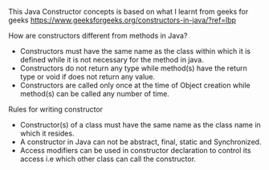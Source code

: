 This Java Constructor concepts is based on what I learnt from geeks for geeks
https://www.geeksforgeeks.org/constructors-in-java/?ref=lbp


How are constructors different from methods in Java?
- Constructors must have the same name as the class within which it is defined while it is not necessary for the method in java.
- Constructors do not return any type while method(s) have the return type or void if does not return any value.
- Constructors are called only once at the time of Object creation while method(s) can be called any number of time.


Rules for writing constructor
- Constructor(s) of a class must have the same name as the class name in which it resides.
- A constructor in Java can not be abstract, final, static and Synchronized.
- Access modifiers can be used in constructor declaration to control its access i.e which other class can call the constructor.